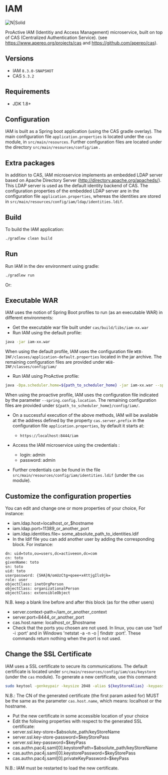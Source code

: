 IAM
============================
![N|Solid](https://try.activeeon.com/assets/image/proactive-arrow-150.png)

ProActive IAM (Identitiy and Access Management) microservice, built on top of CAS (Centralized Authentication Service).
(see https://www.apereo.org/projects/cas and https://github.com/apereo/cas).

## Versions
* IAM `8.3.0-SNAPSHOT`
* CAS `5.3.2`

## Requirements

* JDK 1.8+

## Configuration

IAM is built as a Spring boot application (using the CAS gradle overlay). The main configuration file `application.properties` is located under the `cas` module, in `src/main/resources`. Further configuration files are located under the directory `src/main/resources/config/iam` .

## Extra packages

In addition to CAS, IAM microservice implements an embedded LDAP server based on Apache Directory Server (http://directory.apache.org/apacheds/). This LDAP server is used as the default identity backend of CAS. The configuration properties of the embedded LDAP server are in the configuration file `application.properties`, whereas the identities are stored in  `src/main/resources/config/iam/ldap/identities.ldif`.

## Build
To build the IAM application:
```bash
./gradlew clean build
```

## Run
Run IAM in the dev environment using gradle:
```bash
./gradlew run
```

Or:

## Executable WAR
IAM uses the notion of Spring Boot profiles to run (as an executable WAR) in different environments:

* Get the executable war file built under `cas/build/libs/iam-xx.war`
* Run IAM using the default profile:
```bash
java -jar iam-xx.war
```
When using the default profile, IAM uses the configuration file `WEB-INF/classes/application-default.properties` located in the jar archive.  The remaining configuration files are provided under `WEB-INF/classes/config/iam/`


* Run IAM using ProActive profile:
```bash
java -Dpa.scheduler.home=${path_to_scheduler_home} -jar iam-xx.war --spring.profiles.active=proactive  --spring.config.location=${path_to_scheduler_home}/config/iam/application-proactive.properties
```
When using the proactive profile, IAM uses the configuration file indicated by the parameter `--spring.config.location`.  The remaining configuration files are provided under `${path_to_scheduler_home}/config/iam/`.


* On a successful execution of the above methods, IAM will be available at the address defined by the property `cas.server.prefix` in the configuration file `application.properties`, by default it starts at:
  * `https://localhost:8444/iam`

* Access the IAM microservice using the credentials :
  * login: admin
  * password: admin

* Further credentials can be found in the file `src/main/resources/config/iam/identities.ldif` (under the `cas` module).

## Customize the configuration properties
You can edit and change one or more properties of your choice, For instance:

* iam.ldap.host=localhost_or_$hostname
* iam.ldap.port=11389_or_another_port
* iam.ldap.identities.file= some_absolute_path_to_identities.ldif
* In the ldif file you can add another user by adding the corresponding block. For instance:
```
dn: uid=toto,ou=users,dc=activeeon,dc=com
cn: toto
givenName: toto
sn: toto
uid: toto
userpassword: {SHA}N/omUzCtg+qoee+x4ttjgIls9jk=
role: user
objectClass: inetOrgPerson
objectClass: organizationalPerson
objectClass: extensibleObject
```
N.B. keep a blank line before and after this block (as for the other users)

* server.context-path=/iam_or_another_context
* server.port=8444_or_another_port
* cas.host.name: localhost_or_$hostname
* Check that the ports you chosen are not used. In linux, you can use 'lsof -i :port' and in Windows 'netstat -a -n -o | findstr :port'. These commands return nothing when the port is not used.

## Change the SSL Certificate
IAM uses a SSL certificate to secure its communications. The default certificate is located under `src/main/resources/config/iam/cas/keystore` (under the `cas` module). To generate a new certificate, use this command:

```bash
sudo keytool -genkeypair -keysize 2048 -alias ${keyStoreAlias} -keypass ${keyPass} -keystore ${keyStoreName} -storepass ${keyStorePass}`
```
N.B.: The CN of the generated certificate (the first param asked for) MUST be the same as the parameter `cas.host.name`, which means: localhost or the hostname.

*   Put the new certificate in some accessible location of your choice
*   Edit the following properties with respect to the generated SSL certificate:
 *   server.ssl.key-store=$absolute_path/keyStoreName
 *   server.ssl.key-store-password=$keyStorePass
 *   server.ssl.key-password=$keyPass
 *   cas.authn.pac4j.saml[0].keystorePath=$absolute_path/keyStoreName
 *   cas.authn.pac4j.saml[0].keystorePassword=$keyStorePass
 *   cas.authn.pac4j.saml[0].privateKeyPassword=$keyPass

N.B.: IAM must be restarted to load the new certificate.
